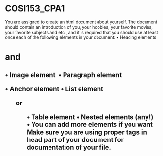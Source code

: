 # COSI153_CPA1
You are assigned to create an html document about yourself. The document should contain an introduction of you, your hobbies, your favorite movies, your favorite subjects and etc., and it is required that you should use at least once each of the following elements in your document:
• Heading elements <h1> and <h2> • Image element <img/>
• Paragraph element <p>
• Anchor element <a>
• List element <ol> or <ul>
• Table element <table>
• Nested elements (any!)
• You can add more elements if you want
Make sure you are using proper tags in head part of your document for documentation of your file.
